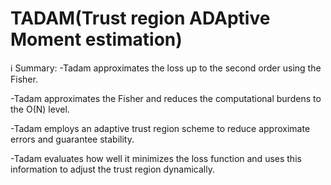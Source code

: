 # TADAM(Trust region ADAptive Moment estimation)

ℹ️ Summary:
-Tadam approximates the loss up to the second order using the Fisher.

-Tadam approximates the Fisher and reduces the computational burdens to the O(N) level.

-Tadam employs an adaptive trust region scheme to reduce approximate errors and guarantee stability. 

-Tadam evaluates how well it minimizes the loss function and uses this information to adjust the trust region dynamically.
